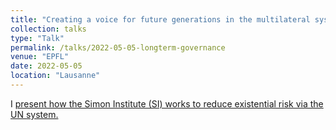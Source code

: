 ```yaml
---
title: "Creating a voice for future generations in the multilateral system"
collection: talks
type: "Talk"
permalink: /talks/2022-05-05-longterm-governance
venue: "EPFL"
date: 2022-05-05
location: "Lausanne"
---
```


I [present how the Simon Institute (SI) works to reduce existential risk via the UN system.](https://www.youtube.com/watch?v=O4oGOTyhdGg)
